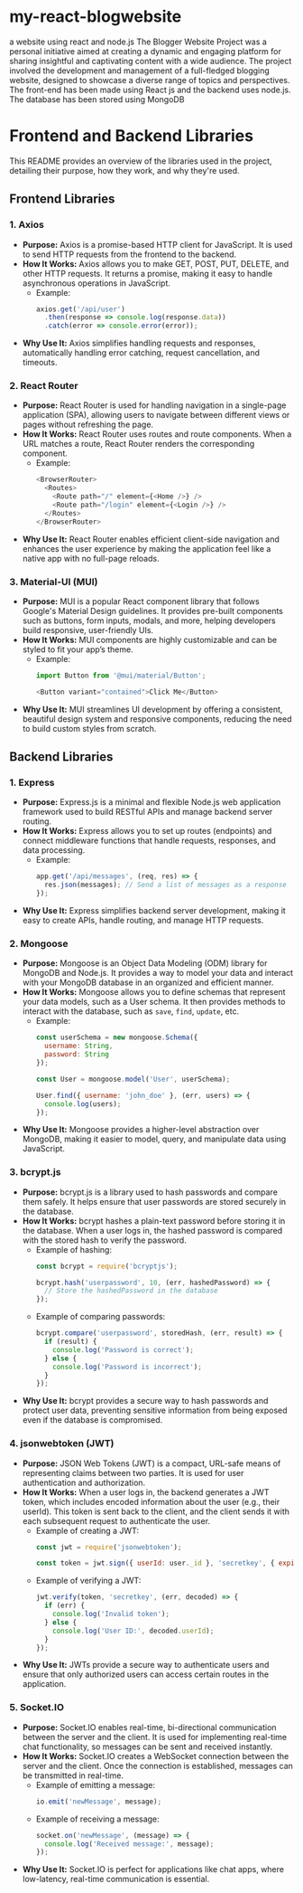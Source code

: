 # my-react-blogwebsite
a website using react and node.js
The Blogger Website Project was a personal initiative aimed at creating a dynamic and engaging platform for sharing insightful and captivating content with a wide audience. The project
involved the development and management of a full-fledged blogging website, designed to showcase a diverse range of topics and perspectives.
The front-end has been made using React js and the backend uses node.js. The database has been stored using MongoDB

# Frontend and Backend Libraries

This README provides an overview of the libraries used in the project, detailing their purpose, how they work, and why they're used.

## Frontend Libraries

### 1. Axios
- **Purpose:** Axios is a promise-based HTTP client for JavaScript. It is used to send HTTP requests from the frontend to the backend.
- **How It Works:** Axios allows you to make GET, POST, PUT, DELETE, and other HTTP requests. It returns a promise, making it easy to handle asynchronous operations in JavaScript.
  - Example:
    ```javascript
    axios.get('/api/user')
      .then(response => console.log(response.data))
      .catch(error => console.error(error));
    ```
- **Why Use It:** Axios simplifies handling requests and responses, automatically handling error catching, request cancellation, and timeouts.

### 2. React Router
- **Purpose:** React Router is used for handling navigation in a single-page application (SPA), allowing users to navigate between different views or pages without refreshing the page.
- **How It Works:** React Router uses routes and route components. When a URL matches a route, React Router renders the corresponding component.
  - Example:
    ```javascript
    <BrowserRouter>
      <Routes>
        <Route path="/" element={<Home />} />
        <Route path="/login" element={<Login />} />
      </Routes>
    </BrowserRouter>
    ```
- **Why Use It:** React Router enables efficient client-side navigation and enhances the user experience by making the application feel like a native app with no full-page reloads.

### 3. Material-UI (MUI)
- **Purpose:** MUI is a popular React component library that follows Google's Material Design guidelines. It provides pre-built components such as buttons, form inputs, modals, and more, helping developers build responsive, user-friendly UIs.
- **How It Works:** MUI components are highly customizable and can be styled to fit your app’s theme.
  - Example:
    ```javascript
    import Button from '@mui/material/Button';
    
    <Button variant="contained">Click Me</Button>
    ```
- **Why Use It:** MUI streamlines UI development by offering a consistent, beautiful design system and responsive components, reducing the need to build custom styles from scratch.

## Backend Libraries

### 1. Express
- **Purpose:** Express.js is a minimal and flexible Node.js web application framework used to build RESTful APIs and manage backend server routing.
- **How It Works:** Express allows you to set up routes (endpoints) and connect middleware functions that handle requests, responses, and data processing.
  - Example:
    ```javascript
    app.get('/api/messages', (req, res) => {
      res.json(messages); // Send a list of messages as a response
    });
    ```
- **Why Use It:** Express simplifies backend server development, making it easy to create APIs, handle routing, and manage HTTP requests.

### 2. Mongoose
- **Purpose:** Mongoose is an Object Data Modeling (ODM) library for MongoDB and Node.js. It provides a way to model your data and interact with your MongoDB database in an organized and efficient manner.
- **How It Works:** Mongoose allows you to define schemas that represent your data models, such as a User schema. It then provides methods to interact with the database, such as `save`, `find`, `update`, etc.
  - Example:
    ```javascript
    const userSchema = new mongoose.Schema({
      username: String,
      password: String
    });

    const User = mongoose.model('User', userSchema);

    User.find({ username: 'john_doe' }, (err, users) => {
      console.log(users);
    });
    ```
- **Why Use It:** Mongoose provides a higher-level abstraction over MongoDB, making it easier to model, query, and manipulate data using JavaScript.

### 3. bcrypt.js
- **Purpose:** bcrypt.js is a library used to hash passwords and compare them safely. It helps ensure that user passwords are stored securely in the database.
- **How It Works:** bcrypt hashes a plain-text password before storing it in the database. When a user logs in, the hashed password is compared with the stored hash to verify the password.
  - Example of hashing:
    ```javascript
    const bcrypt = require('bcryptjs');
    
    bcrypt.hash('userpassword', 10, (err, hashedPassword) => {
      // Store the hashedPassword in the database
    });
    ```
  - Example of comparing passwords:
    ```javascript
    bcrypt.compare('userpassword', storedHash, (err, result) => {
      if (result) {
        console.log('Password is correct');
      } else {
        console.log('Password is incorrect');
      }
    });
    ```
- **Why Use It:** bcrypt provides a secure way to hash passwords and protect user data, preventing sensitive information from being exposed even if the database is compromised.

### 4. jsonwebtoken (JWT)
- **Purpose:** JSON Web Tokens (JWT) is a compact, URL-safe means of representing claims between two parties. It is used for user authentication and authorization.
- **How It Works:** When a user logs in, the backend generates a JWT token, which includes encoded information about the user (e.g., their userId). This token is sent back to the client, and the client sends it with each subsequent request to authenticate the user.
  - Example of creating a JWT:
    ```javascript
    const jwt = require('jsonwebtoken');
    
    const token = jwt.sign({ userId: user._id }, 'secretkey', { expiresIn: '1h' });
    ```
  - Example of verifying a JWT:
    ```javascript
    jwt.verify(token, 'secretkey', (err, decoded) => {
      if (err) {
        console.log('Invalid token');
      } else {
        console.log('User ID:', decoded.userId);
      }
    });
    ```
- **Why Use It:** JWTs provide a secure way to authenticate users and ensure that only authorized users can access certain routes in the application.

### 5. Socket.IO
- **Purpose:** Socket.IO enables real-time, bi-directional communication between the server and the client. It is used for implementing real-time chat functionality, so messages can be sent and received instantly.
- **How It Works:** Socket.IO creates a WebSocket connection between the server and the client. Once the connection is established, messages can be transmitted in real-time.
  - Example of emitting a message:
    ```javascript
    io.emit('newMessage', message);
    ```
  - Example of receiving a message:
    ```javascript
    socket.on('newMessage', (message) => {
      console.log('Received message:', message);
    });
    ```
- **Why Use It:** Socket.IO is perfect for applications like chat apps, where low-latency, real-time communication is essential.

